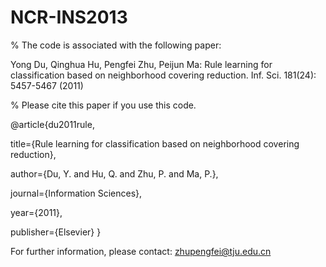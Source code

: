 # NCR-INS2013

% The code is associated with the following paper:

Yong Du, Qinghua Hu, Pengfei Zhu, Peijun Ma: Rule learning for classification based on neighborhood covering reduction. Inf. Sci. 181(24): 5457-5467 (2011)

% Please cite this paper if you use this code. 

@article{du2011rule,

   title={Rule learning for classification based on neighborhood covering reduction},
   
   author={Du, Y. and Hu, Q. and Zhu, P. and Ma, P.},
   
   journal={Information Sciences},
   
   year={2011},
   
   publisher={Elsevier}
}

For further information, please contact: zhupengfei@tju.edu.cn

